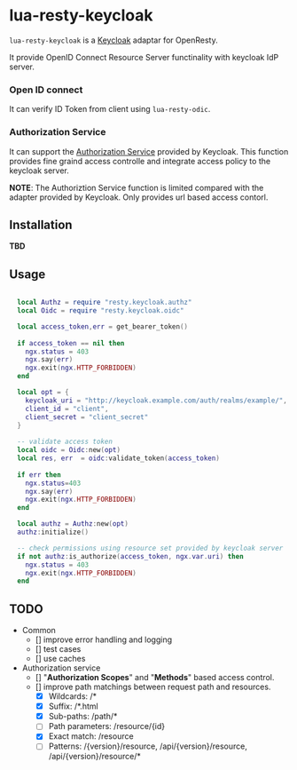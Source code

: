 # lua-resty-keycloak

``lua-resty-keycloak`` is a [Keycloak](http://www.keycloak.org) adaptar for OpenResty. 

It provide OpenID Connect Resource Server functinality with keycloak IdP server.

### Open ID connect 
It can verify ID Token from client using `lua-resty-odic`.

### Authorization Service

It can support the [Authorization Service](https://keycloak.gitbooks.io/documentation/authorization_services/index.html) provided by Keycloak. This function provides fine graind access controlle and  integrate access policy to the keycloak server.

**NOTE**: The Authoriztion Service function is limited compared with the adapter provided by Keycloak. Only provides url based access contorl.

## Installation 
**TBD**

## Usage

```lua

  local Authz = require "resty.keycloak.authz"
  local Oidc = require "resty.keycloak.oidc"

  local access_token,err = get_bearer_token() 
  
  if access_token == nil then 
    ngx.status = 403
    ngx.say(err)
    ngx.exit(ngx.HTTP_FORBIDDEN)
  end

  local opt = {
    keycloak_uri = "http://keycloak.example.com/auth/realms/example/",
    client_id = "client",
    client_secret = "client_secret"
  }
  
  -- validate access token 
  local oidc = Oidc:new(opt)
  local res, err  = oidc:validate_token(access_token)
  
  if err then
    ngx.status=403
    ngx.say(err)
    ngx.exit(ngx.HTTP_FORBIDDEN)
  end

  local authz = Authz:new(opt)
  authz:initialize()

  -- check permissions using resource set provided by keycloak server
  if not authz:is_authorize(access_token, ngx.var.uri) then
    ngx.status = 403
    ngx.exit(ngx.HTTP_FORBIDDEN)
  end

```


## TODO

- Common
  - [] improve error handling and logging 
  - [] test cases
  - [] use caches 
- Authorization service
  - [] "**Authorization Scopes**" and "**Methods**" based access control. 
  - [] improve path matchings between request path and resources.
    - [x]  Wildcards: /*
    - [x] Suffix: /*.html
    - [x] Sub-paths: /path/*
    - [ ] Path parameters: /resource/{id}
    - [x] Exact match: /resource
    - [ ] Patterns: /{version}/resource, /api/{version}/resource, /api/{version}/resource/*
